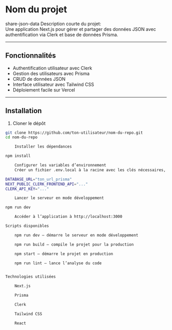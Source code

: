 # Nom du projet
share-json-data
Description courte du projet:  
Une application Next.js pour gérer et partager des données JSON avec authentification via Clerk et base de données Prisma.

---

## Fonctionnalités

- Authentification utilisateur avec Clerk
- Gestion des utilisateurs avec Prisma
- CRUD de données JSON
- Interface utilisateur avec Tailwind CSS
- Déploiement facile sur Vercel

---

## Installation

1. Cloner le dépôt  
```bash
git clone https://github.com/ton-utilisateur/nom-du-repo.git
cd nom-du-repo

    Installer les dépendances

npm install

    Configurer les variables d’environnement
    Créer un fichier .env.local à la racine avec les clés nécessaires, par exemple :

DATABASE_URL="ton_url_prisma"
NEXT_PUBLIC_CLERK_FRONTEND_API="..."
CLERK_API_KEY="..."

    Lancer le serveur en mode développement

npm run dev

    Accéder à l’application à http://localhost:3000

Scripts disponibles

    npm run dev — démarre le serveur en mode développement

    npm run build — compile le projet pour la production

    npm start — démarre le projet en production

    npm run lint — lance l’analyse du code


Technologies utilisées

    Next.js

    Prisma

    Clerk

    Tailwind CSS

    React


